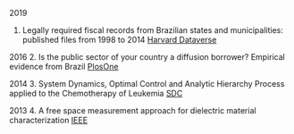 2019
1. Legally required fiscal records from Brazilian states and municipalities: published files from 1998 to 2014
[Harvard Dataverse](https://dataverse.harvard.edu/dataset.xhtml?persistentId=doi:10.7910/DVN/DPWL7H)

2016
2. Is the public sector of your country a diffusion borrower? Empirical evidence from Brazil
[PlosOne](https://journals.plos.org/plosone/article?id=10.1371/journal.pone.0185257)

2014
3. System Dynamics, Optimal Control and Analytic Hierarchy
Process applied to the Chemotherapy of Leukemia
[SDC](https://proceedings.systemdynamics.org/2014/proceed/papers/P1249.pdf)

2013
4. A free space measurement approach for dielectric material characterization
[IEEE](https://ieeexplore.ieee.org/document/6646474)
